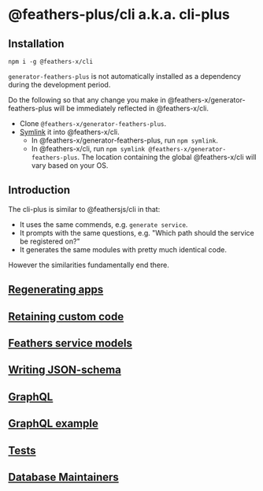 # @feathers-plus/cli a.k.a. cli-plus

## Installation

`npm i -g @feathers-x/cli`

`generator-feathers-plus` is not automatically installed as a dependency
during the development period.

Do the following so that any change you make in @feathers-x/generator-feathers-plus
will be immediately reflected in @feathers-x/cli.

- Clone `@feathers-x/generator-feathers-plus`.
- [Symlink](https://medium.com/trisfera/the-magic-behind-npm-link-d94dcb3a81af)
it into @feathers-x/cli.
  - In @feathers-x/generator-feathers-plus, run `npm symlink`.
  - In @feathers-x/cli, run `npm symlink @feathers-x/generator-feathers-plus`.
  The location containing the global @feathers-x/cli will vary based on your OS.

## Introduction

The cli-plus is similar to @feathersjs/cli in that:
- It uses the same commends, e.g. `generate service`.
- It prompts with the same questions, e.g. "Which path should the service be registered on?"
- It generates the same modules with pretty much identical code.

However the similarities fundamentally end there.

## [Regenerating apps](./docs/regenerating-apps.md)

## [Retaining custom code](./docs/retaining-custom-code.md)

## [Feathers service models](./docs/feathers-service-models.md)

## [Writing JSON-schema](./docs/writing-json-schema.md)

## [GraphQL](./docs/graphql.md)

## [GraphQL example](./docs/graphql-example.md)

## [Tests](./docs/tests.md)

## [Database Maintainers](./docs/database-maintainers.md)